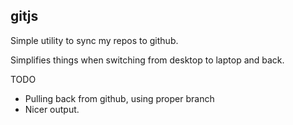 gitjs
-----------

Simple utility to sync my repos to github. 

Simplifies things when switching from desktop to laptop and back.

TODO

* Pulling back from github, using proper branch
* Nicer output.

